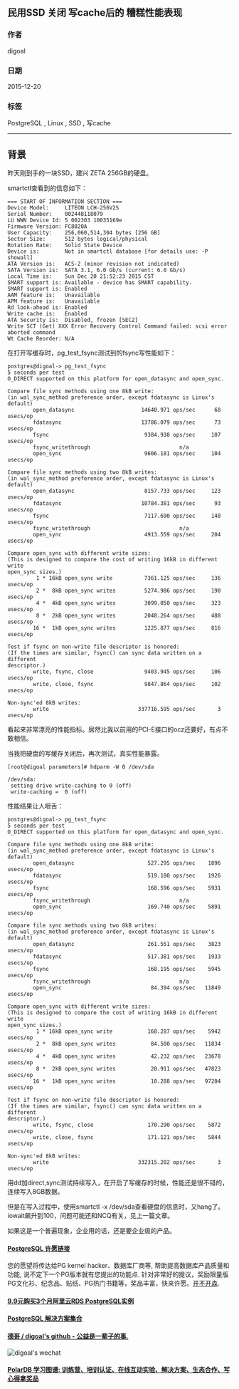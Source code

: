 ## 民用SSD 关闭 写cache后的 糟糕性能表现  
                                                                                                                     
### 作者                                                                                                                     
digoal                                                                                                                     
                                                                                                                     
### 日期                                                                                                                     
2015-12-20                                                                                                                  
                                                                                                                     
### 标签                                                                                                                     
PostgreSQL , Linux , SSD , 写cache    
                                                                                                                     
----                                                                                                                     
                                                                                                                     
## 背景         
昨天刚到手的一块SSD，建兴 ZETA 256GB的硬盘。  
  
smartctl查看到的信息如下：  
  
```  
=== START OF INFORMATION SECTION ===  
Device Model:     LITEON LCH-256V2S  
Serial Number:    002448118079  
LU WWN Device Id: 5 002303 10035169e  
Firmware Version: FC8020A  
User Capacity:    256,060,514,304 bytes [256 GB]  
Sector Size:      512 bytes logical/physical  
Rotation Rate:    Solid State Device  
Device is:        Not in smartctl database [for details use: -P showall]  
ATA Version is:   ACS-2 (minor revision not indicated)  
SATA Version is:  SATA 3.1, 6.0 Gb/s (current: 6.0 Gb/s)  
Local Time is:    Sun Dec 20 21:52:23 2015 CST  
SMART support is: Available - device has SMART capability.  
SMART support is: Enabled  
AAM feature is:   Unavailable  
APM feature is:   Unavailable  
Rd look-ahead is: Enabled  
Write cache is:   Enabled  
ATA Security is:  Disabled, frozen [SEC2]  
Write SCT (Get) XXX Error Recovery Control Command failed: scsi error aborted command  
Wt Cache Reorder: N/A  
```  
  
在打开写缓存时，pg_test_fsync测试到的fsync写性能如下：  
  
```  
postgres@digoal-> pg_test_fsync   
5 seconds per test  
O_DIRECT supported on this platform for open_datasync and open_sync.  
  
Compare file sync methods using one 8kB write:  
(in wal_sync_method preference order, except fdatasync is Linux's default)  
        open_datasync                     14640.971 ops/sec      68 usecs/op  
        fdatasync                         13786.079 ops/sec      73 usecs/op  
        fsync                              9384.938 ops/sec     107 usecs/op  
        fsync_writethrough                            n/a  
        open_sync                          9606.181 ops/sec     104 usecs/op  
  
Compare file sync methods using two 8kB writes:  
(in wal_sync_method preference order, except fdatasync is Linux's default)  
        open_datasync                      8157.733 ops/sec     123 usecs/op  
        fdatasync                         10784.381 ops/sec      93 usecs/op  
        fsync                              7117.690 ops/sec     140 usecs/op  
        fsync_writethrough                            n/a  
        open_sync                          4913.559 ops/sec     204 usecs/op  
  
Compare open_sync with different write sizes:  
(This is designed to compare the cost of writing 16kB in different write  
open_sync sizes.)  
         1 * 16kB open_sync write          7361.125 ops/sec     136 usecs/op  
         2 *  8kB open_sync writes         5274.986 ops/sec     190 usecs/op  
         4 *  4kB open_sync writes         3099.050 ops/sec     323 usecs/op  
         8 *  2kB open_sync writes         2048.264 ops/sec     488 usecs/op  
        16 *  1kB open_sync writes         1225.877 ops/sec     816 usecs/op  
  
Test if fsync on non-write file descriptor is honored:  
(If the times are similar, fsync() can sync data written on a different  
descriptor.)  
        write, fsync, close                9403.945 ops/sec     106 usecs/op  
        write, close, fsync                9847.864 ops/sec     102 usecs/op  
  
Non-sync'ed 8kB writes:  
        write                            337716.595 ops/sec       3 usecs/op  
```  
  
看起来非常漂亮的性能指标。居然比我以前用的PCI-E接口的ocz还要好，有点不敢相信。  
  
当我把硬盘的写缓存关闭后，再次测试，真实性能暴露。  
  
```  
[root@digoal parameters]# hdparm -W 0 /dev/sda  
  
/dev/sda:  
 setting drive write-caching to 0 (off)  
 write-caching =  0 (off)  
```  
  
性能结果让人咂舌：  
  
```  
postgres@digoal-> pg_test_fsync   
5 seconds per test  
O_DIRECT supported on this platform for open_datasync and open_sync.  
  
Compare file sync methods using one 8kB write:  
(in wal_sync_method preference order, except fdatasync is Linux's default)  
        open_datasync                       527.295 ops/sec    1896 usecs/op  
        fdatasync                           519.180 ops/sec    1926 usecs/op  
        fsync                               168.596 ops/sec    5931 usecs/op  
        fsync_writethrough                            n/a  
        open_sync                           169.740 ops/sec    5891 usecs/op  
  
Compare file sync methods using two 8kB writes:  
(in wal_sync_method preference order, except fdatasync is Linux's default)  
        open_datasync                       261.551 ops/sec    3823 usecs/op  
        fdatasync                           517.381 ops/sec    1933 usecs/op  
        fsync                               168.195 ops/sec    5945 usecs/op  
        fsync_writethrough                            n/a  
        open_sync                            84.394 ops/sec   11849 usecs/op  
  
Compare open_sync with different write sizes:  
(This is designed to compare the cost of writing 16kB in different write  
open_sync sizes.)  
         1 * 16kB open_sync write           168.287 ops/sec    5942 usecs/op  
         2 *  8kB open_sync writes           84.500 ops/sec   11834 usecs/op  
         4 *  4kB open_sync writes           42.232 ops/sec   23678 usecs/op  
         8 *  2kB open_sync writes           20.911 ops/sec   47823 usecs/op  
        16 *  1kB open_sync writes           10.288 ops/sec   97204 usecs/op  
  
Test if fsync on non-write file descriptor is honored:  
(If the times are similar, fsync() can sync data written on a different  
descriptor.)  
        write, fsync, close                 170.290 ops/sec    5872 usecs/op  
        write, close, fsync                 171.121 ops/sec    5844 usecs/op  
  
Non-sync'ed 8kB writes:  
        write                            332315.202 ops/sec       3 usecs/op  
```  
  
用dd加direct,sync测试持续写入，在开启了写缓存的时候，性能还是很不错的，连续写入8GB数据。  
  
但是在写入过程中，使用smartctl -x /dev/sda查看硬盘的信息时，又hang了。iowait飙升到100，问题可能还和NCQ有关，见上一篇文章。  
  
如果这是一个普遍现象，企业用的话，还是要企业级的产品。  
  
  
  
  
  
  
  
  
  
  
  
  
  
  
  
  
  
  
  
  
  
  
  
  
  
  
  
  
  
  
  
  
  
  
  
  
  
  
  
  
  
  
  
  
  
  
  
  
  
  
  
  
  
  
  
  
  
  
  
  
  
  
  
  
  
  
  
  
  
  
  
  
  
#### [PostgreSQL 许愿链接](https://github.com/digoal/blog/issues/76 "269ac3d1c492e938c0191101c7238216")
您的愿望将传达给PG kernel hacker、数据库厂商等, 帮助提高数据库产品质量和功能, 说不定下一个PG版本就有您提出的功能点. 针对非常好的提议，奖励限量版PG文化衫、纪念品、贴纸、PG热门书籍等，奖品丰富，快来许愿。[开不开森](https://github.com/digoal/blog/issues/76 "269ac3d1c492e938c0191101c7238216").  
  
  
#### [9.9元购买3个月阿里云RDS PostgreSQL实例](https://www.aliyun.com/database/postgresqlactivity "57258f76c37864c6e6d23383d05714ea")
  
  
#### [PostgreSQL 解决方案集合](https://yq.aliyun.com/topic/118 "40cff096e9ed7122c512b35d8561d9c8")
  
  
#### [德哥 / digoal's github - 公益是一辈子的事.](https://github.com/digoal/blog/blob/master/README.md "22709685feb7cab07d30f30387f0a9ae")
  
  
![digoal's wechat](../pic/digoal_weixin.jpg "f7ad92eeba24523fd47a6e1a0e691b59")
  
  
#### [PolarDB 学习图谱: 训练营、培训认证、在线互动实验、解决方案、生态合作、写心得拿奖品](https://www.aliyun.com/database/openpolardb/activity "8642f60e04ed0c814bf9cb9677976bd4")
  
